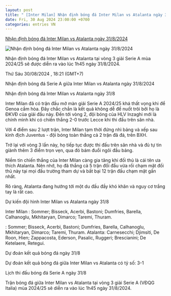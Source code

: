```yaml
---
layout: post
title: " [Inter Milan] Nhận định bóng đá Inter Milan vs Atalanta ngày 31/8/2024"
date: Fri, 30 Aug 2024 23:00:00 +0700
categories: entries VN
---
```

[Nhận định bóng đá Inter Milan vs Atalanta ngày 31/8/2024](https://nongnghiep.vn/nhan-dinh-inter-milan-vs-atalanta-giai-serie-a-luc-1h45-ngay-31-8-2024-d398117.html)

![Nhận định bóng đá Inter Milan vs Atalanta ngày 31/8/2024](https://t.ex-cdn.com/nongnghiep.vn/560w/files/content/2024/08/30/truc-tiep-bong-da-inter-milan-vs-atalanta-21-8-170759_953-182110.jpg)

Nhận định bóng đá Inter Milan vs Atalanta tại vòng 3 giải Serie A mùa 2024/25 sẽ được diễn ra vào lúc 1h45 ngày 31/8/2024.

Thứ Sáu 30/08/2024 , 18:21 (GMT+7)

Nhận định bóng đá Serie A giữa Inter Milan vs Atalanta ngày 31/8/2024

Nhận định bóng đá Inter Milan vs Atalanta ngày 31/8

Inter Milan đã có trận đấu mở màn giải Serie A 2024/25 khá thất vọng khi để Genoa cầm hòa. Đây chắc chắn là kết quả không dễ để nuốt trôi bởi họ là ĐKVĐ của giải đấu này. Đến tới vòng 2, đội bóng của HLV Inzaghi mới là chính mình khi có chiến thắng 2-0 trước Lecce khi thi đấu trên sân nhà.

Với 4 điểm sau 2 lượt trận, Inter Milan tạm thời đứng nhì bảng và xếp sau kình địch Juventus - đội bóng toàn thắng cả 2 trận đã đá, trên BXH.

Trở lại với vòng 3 lần này, họ tiếp tục được thi đấu trên sân nhà và đủ tự tin giành thêm 3 điểm trọn vẹn, qua đó bám đuổi ngôi đầu bảng.

Niềm tin chiến thắng của Inter Milan càng gia tăng khi đối thủ là cái tên ưa thích Atalanta. Nên nhớ, họ đã thắng cả 5 trận đối đầu vừa rồi chạm mặt đối thủ này tại mọi đấu trường tham dự và bất bại 12 trận đấu chạm mặt gần nhất.

Rõ ràng, Atalanta đang hướng tới một du đấu đầy khó khăn và nguy cơ trắng tay là rất cao.

Dự kiến đội hình Inter Milan vs Atalanta ngày 31/8

Inter Milan : Sommer; Bisseck, Acerbi, Bastoni; Dumfries, Barella, Calhanoglu, Mkhitaryan, Dimarco; Taremi, Thuram.

: Sommer; Bisseck, Acerbi, Bastoni; Dumfries, Barella, Calhanoglu, Mkhitaryan, Dimarco; Taremi, Thuram. Atalanta: Carnesecchi; Djimsiti, De Roon, Hien; Zappacosta, Ederson, Pasalic, Ruggeri; Brescianini; De Ketelaere, Retegui.

Dự đoán kết quả bóng đá ngày 31/8

Dự đoán kết quả bóng đá giữa Inter Milan vs Atalanta có tỷ số: 3-1

Lịch thi đấu bóng đá Serie A ngày 31/8

Trận bóng đá giữa Inter Milan vs Atalanta tại vòng 3 giải Serie A (VĐQG Italia) mùa 2024/25 sẽ diễn ra vào lúc 1h45 ngày 31/8/2024.

